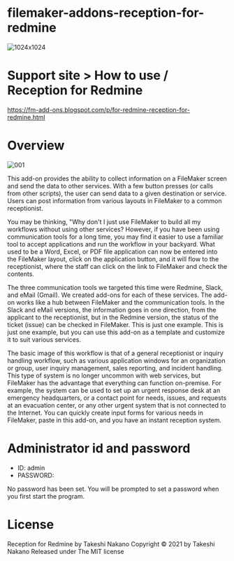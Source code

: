 # filemaker-addons-reception-for-redmine

![1024x1024](https://user-images.githubusercontent.com/8992239/111493396-da1f9a80-8780-11eb-83a4-e0fdf65cde22.png)

# Support site > How to use / Reception for Redmine
https://fm-add-ons.blogspot.com/p/for-redmine-reception-for-redmine.html

# Overview

![001](https://user-images.githubusercontent.com/8992239/111644426-2df2b800-8843-11eb-80f4-6739cd0d5bf8.png)

This add-on provides the ability to collect information on a FileMaker screen and send the data to other services. With a few button presses (or calls from other scripts), the user can send data to a given destination or service. Users can post information from various layouts in FileMaker to a common receptionist.

You may be thinking, "Why don't I just use FileMaker to build all my workflows without using other services? However, if you have been using communication tools for a long time, you may find it easier to use a familiar tool to accept applications and run the workflow in your backyard. What used to be a Word, Excel, or PDF file application can now be entered into the FileMaker layout, click on the application button, and it will flow to the receptionist, where the staff can click on the link to FileMaker and check the contents.

The three communication tools we targeted this time were Redmine, Slack, and eMail (Gmail). We created add-ons for each of these services. The add-on works like a hub between FileMaker and the communication tools. In the Slack and eMail versions, the information goes in one direction, from the applicant to the receptionist, but in the Redmine version, the status of the ticket (issue) can be checked in FileMaker. This is just one example. This is just one example, but you can use this add-on as a template and customize it to suit various services.

The basic image of this workflow is that of a general receptionist or inquiry handling workflow, such as various application windows for an organization or group, user inquiry management, sales reporting, and incident handling. This type of system is no longer uncommon with web services, but FileMaker has the advantage that everything can function on-premise. For example, the system can be used to set up an urgent response desk at an emergency headquarters, or a contact point for needs, issues, and requests at an evacuation center, or any other urgent system that is not connected to the Internet. You can quickly create input forms for various needs in FileMaker, paste in this add-on, and you have an instant reception system.

# Administrator id and password

- ID: admin
- PASSWORD:

No password has been set. You will be prompted to set a password when you first start the program.

# License

Reception for Redmine by Takeshi Nakano
Copyright © 2021 by Takeshi Nakano
Released under The MIT license